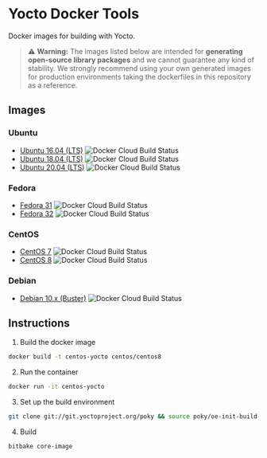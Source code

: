# Yocto Docker Tools

Docker images for building with Yocto.

> :warning: **Warning:**
The images listed below are intended for **generating open-source library packages** and we cannot guarantee any kind of stability. We strongly recommend using your own generated images for production environments taking the dockerfiles in this repository as a reference.

## Images

### Ubuntu
* [Ubuntu 16.04 (LTS)](https://hub.docker.com/repository/docker/colinmca/yocto-ubuntu16)
![Docker Cloud Build Status](https://img.shields.io/docker/cloud/build/colinmca/yocto-ubuntu16)
* [Ubuntu 18.04 (LTS)](https://hub.docker.com/repository/docker/colinmca/yocto-ubuntu18)
![Docker Cloud Build Status](https://img.shields.io/docker/cloud/build/colinmca/yocto-ubuntu18)
* [Ubuntu 20.04 (LTS)](https://hub.docker.com/repository/docker/colinmca/yocto-ubuntu20)
![Docker Cloud Build Status](https://img.shields.io/docker/cloud/build/colinmca/yocto-ubuntu20)

### Fedora
* [Fedora 31](https://hub.docker.com/repository/docker/colinmca/yocto-fedora31)
![Docker Cloud Build Status](https://img.shields.io/docker/cloud/build/colinmca/yocto-fedora31)
* [Fedora 32](https://hub.docker.com/repository/docker/colinmca/yocto-fedora32)
![Docker Cloud Build Status](https://img.shields.io/docker/cloud/build/colinmca/yocto-fedora32)

### CentOS
* [CentOS 7](https://hub.docker.com/repository/docker/colinmca/yocto-centos7)
![Docker Cloud Build Status](https://img.shields.io/docker/cloud/build/colinmca/yocto-centos7)
* [CentOS 8](https://hub.docker.com/repository/docker/colinmca/yocto-centos8)
![Docker Cloud Build Status](https://img.shields.io/docker/cloud/build/colinmca/yocto-centos8)

### Debian
* [Debian 10.x (Buster)](https://hub.docker.com/repository/docker/colinmca/yocto-debian10)
![Docker Cloud Build Status](https://img.shields.io/docker/cloud/build/colinmca/yocto-debian10)

## Instructions

1. Build the docker image
```bash
docker build -t centos-yocto centos/centos8
```

2. Run the container
```bash
docker run -it centos-yocto
```

3. Set up the build environment
```bash
git clone git://git.yoctoproject.org/poky && source poky/oe-init-build-env
```

4. Build
```bash
bitbake core-image
```

